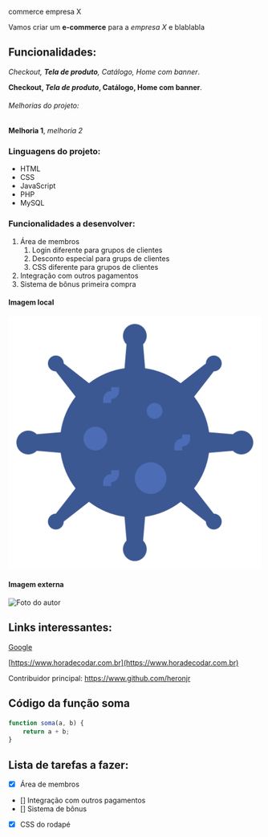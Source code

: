 commerce empresa X

Vamos criar um  **e-commerce** para a *empresa X* e blablabla

## Funcionalidades:

_Checkout, **Tela de produto**, Catálogo, Home com banner_.

**Checkout, _Tela de produto_, Catálogo, Home com banner**.

###### Melhorias do projeto:

__Melhoria 1__, _melhoria 2_

### Linguagens do projeto:
* HTML
* CSS
* JavaScript
* PHP
* MySQL

### Funcionalidades a desenvolver:
1. Área de membros
    1. Login diferente para grupos de clientes
    2. Desconto especial para grups de clientes
    3. CSS diferente para grupos de clientes
2. Integração com outros pagamentos
3. Sistema de bônus primeira compra

#### Imagem local

![Logo de Exemplo](img/iconfinder_VIRUS-bacteria-biology-healthcare-medical_6007963.png)

#### Imagem externa

![Foto do autor](https://d23lk79jqxzpps.cloudfront.net/upload/profile/thumb/173747-zh2AE-1623431712.jpg)

## Links interessantes:

[Google](https://www.google.com)

[https://www.horadecodar.com.br](https://www.horadecodar.com.br)

Contribuidor principal: https://www.github.com/heronjr

## Código da função soma
```javascript
function soma(a, b) {
    return a + b;
}
```

## Lista de tarefas a fazer:
- [x] Área de membros
- [] Integração com outros pagamentos
- [] Sistema de bônus
- [x] CSS do rodapé